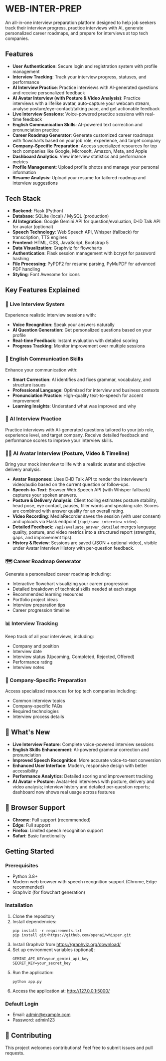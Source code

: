 # WEB-INTER-PREP

An all-in-one interview preparation platform designed to help job seekers track their interview progress, practice interviews with AI, generate personalized career roadmaps, and prepare for interviews at top tech companies.


## Features

- **User Authentication**: Secure login and registration system with profile management
- **Interview Tracking**: Track your interview progress, statuses, and performance
- **AI Interview Practice**: Practice interviews with AI-generated questions and receive personalized feedback
- **AI Avatar Interview (with Posture & Video Analysis)**: Practice interviews with a lifelike avatar, auto-capture your webcam stream, analyse posture/eye-contact/talking pace, and get actionable feedback
- **Live Interview Sessions**: Voice-powered practice sessions with real-time feedback
- **English Communication Skills**: AI-powered text correction and pronunciation practice
- **Career Roadmap Generator**: Generate customized career roadmaps with flowcharts based on your job role, experience, and target company
- **Company-Specific Preparation**: Access specialized resources for top tech companies like Google, Microsoft, Amazon, Meta, and Apple
- **Dashboard Analytics**: View interview statistics and performance metrics
- **Profile Management**: Upload profile photos and manage your personal information
- **Resume Analysis**: Upload your resume for tailored roadmap and interview suggestions

## Tech Stack

- **Backend**: Flask (Python)
- **Database**: SQLite (local) / MySQL (production)
- **AI Integration**: Google Gemini API for question/evaluation, D‑ID Talk API for avatar (optional)
- **Speech Technology**: Web Speech API, Whisper (fallback) for transcription, TTS engines
- **Frontend**: HTML, CSS, JavaScript, Bootstrap 5
- **Data Visualization**: Graphviz for flowcharts
- **Authentication**: Flask session management with bcrypt for password hashing
- **File Processing**: PyPDF2 for resume parsing, PyMuPDF for advanced PDF handling
- **Styling**: Font Awesome for icons

## Key Features Explained

### 🎤 Live Interview System
Experience realistic interview sessions with:
- **Voice Recognition**: Speak your answers naturally
- **AI Question Generation**: Get personalized questions based on your profile
- **Real-time Feedback**: Instant evaluation with detailed scoring
- **Progress Tracking**: Monitor improvement over multiple sessions

### 💬 English Communication Skills
Enhance your communication with:
- **Smart Correction**: AI identifies and fixes grammar, vocabulary, and structure issues
- **Professional Language**: Optimized for interview and business contexts
- **Pronunciation Practice**: High-quality text-to-speech for accent improvement
- **Learning Insights**: Understand what was improved and why

### 🤖 AI Interview Practice
Practice interviews with AI-generated questions tailored to your job role, experience level, and target company. Receive detailed feedback and performance scores to improve your interview skills.

### 🧑‍💻 AI Avatar Interview (Posture, Video & Timeline)
Bring your mock interview to life with a realistic avatar and objective delivery analysis:
- **Avatar Responses**: Uses D‑ID Talk API to render the interviewer’s video/audio based on the current question or follow‑ups.
- **Speech‑to‑Text**: Browser Web Speech API (with Whisper fallback) captures your spoken answers.
- **Posture & Delivery Analysis**: Client tooling estimates posture stability, head pose, eye contact, pauses, filler words and speaking rate. Scores are combined with answer quality for an overall rating.
- **Video Recording**: MediaRecorder saves the session (with user consent) and uploads via Flask endpoint (`/api/save_interview_video`).
- **Detailed Feedback**: `/api/evaluate_answer_detailed` merges language quality, posture, and video metrics into a structured report (strengths, gaps, and improvement tips).
- **History & Review**: Sessions are saved (JSON + optional video), visible under Avatar Interview History with per‑question feedback.

### 🗺️ Career Roadmap Generator
Generate a personalized career roadmap including:
- Interactive flowchart visualizing your career progression
- Detailed breakdown of technical skills needed at each stage
- Recommended learning resources
- Portfolio project ideas
- Interview preparation tips
- Career progression timeline

### 📊 Interview Tracking
Keep track of all your interviews, including:
- Company and position
- Interview date
- Interview status (Upcoming, Completed, Rejected, Offered)
- Performance rating
- Interview notes

### 🏢 Company-Specific Preparation
Access specialized resources for top tech companies including:
- Common interview topics
- Company-specific FAQs
- Required technologies
- Interview process details

## 🌟 What's New

- **Live Interview Feature**: Complete voice-powered interview sessions
- **English Skills Enhancement**: AI-powered grammar correction and pronunciation
- **Improved Speech Recognition**: More accurate voice-to-text conversion
- **Enhanced User Interface**: Modern, responsive design with better accessibility
- **Performance Analytics**: Detailed scoring and improvement tracking
- **AI Avatar + Posture**: Avatar-led interviews with posture, delivery and video analysis; interview history and detailed per‑question reports; dashboard now shows real usage across features

## 📱 Browser Support

- **Chrome**: Full support (recommended)
- **Edge**: Full support
- **Firefox**: Limited speech recognition support
- **Safari**: Basic functionality


## Getting Started

### Prerequisites

- Python 3.8+
- Modern web browser with speech recognition support (Chrome, Edge recommended)
- Graphviz (for flowchart generation)

### Installation

1. Clone the repository
2. Install dependencies:
   ```
   pip install -r requirements.txt
   pip install git+https://github.com/openai/whisper.git
   ```
3. Install Graphviz from https://graphviz.org/download/
4. Set up environment variables (optional):
   ```
   GEMINI_API_KEY=your_gemini_api_key
   SECRET_KEY=your_secret_key
   ```
5. Run the application:
   ```
   python app.py
   ```
6. Access the application at: http://127.0.0.1:5000/

### Default Login

- Email: admin@example.com
- Password: admin123
## 🤝 Contributing

This project welcomes contributions! Feel free to submit issues and pull requests.

